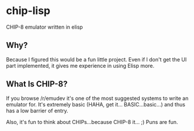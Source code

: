 # chip-lisp
CHIP-8 emulator written in elisp

## Why?

Because I figured this would be a fun little project.  Even if I don't get the UI part implemented, it gives me experience in using Elisp more.

## What Is CHIP-8?

If you browse /r/emudev it's one of the most suggested systems to write an emulator for.  It's extremely basic (HAHA, get it... BASIC...basic...) and thus has a low barrier of entry.

Also, it's fun to think about CHIPs...because CHIP-8 it... ;)  Puns are fun.
